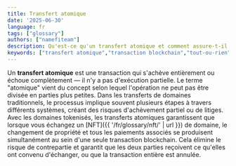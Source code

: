 ```yaml
---
title: Transfert atomique
date: '2025-06-30'
language: fr
tags: ["glossary"]
authors: ["namefiteam"]
description: Qu'est-ce qu'un transfert atomique et comment assure-t-il la sécurité des transactions de domaine ?
keywords: ["transfert atomique","transaction blockchain","tout-ou-rien","échange sécurisé","contrat intelligent"]
---
```


Un **transfert atomique** est une transaction qui s'achève entièrement ou échoue complètement — il n'y a pas d'exécution partielle. Le terme "atomique" vient du concept selon lequel l'opération ne peut pas être divisée en parties plus petites. Dans les transferts de domaines traditionnels, le processus implique souvent plusieurs étapes à travers différents systèmes, créant des risques d'achèvement partiel ou de litiges. Avec les domaines tokenisés, les transferts atomiques garantissent que lorsque vous échangez un [NFT]({{ '/fr/glossary/nft/' | url }}) de domaine, le changement de propriété et tous les paiements associés se produisent simultanément au sein d'une seule transaction blockchain. Cela élimine le risque de contrepartie et garantit que les deux parties reçoivent ce qu'elles ont convenu d'échanger, ou que la transaction entière est annulée.